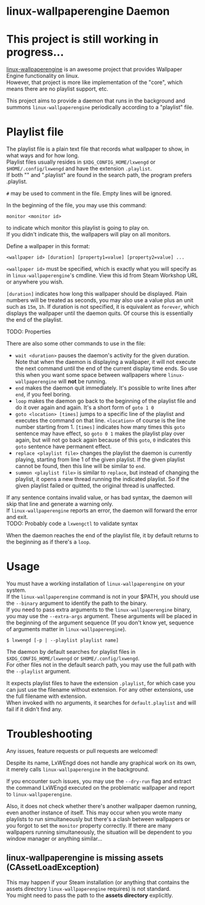 # linux-wallpaperengine Daemon
# This project is still working in progress...
[linux-wallpaperengine](https://github.com/Almamu/linux-wallpaperengine) is an awesome project that provides Wallpaper Engine functionality on linux.   
However, that project is more like implementation of the "core", which means there are no playlist support, etc.   

This project aims to provide a daemon that runs in the background and summons `linux-wallpaperengine` periodically according to a "playlist" file.   

# Playlist file
The playlist file is a plain text file that records what wallpaper to show, in what ways and for how long.   
Playlist files usually resides in `$XDG_CONFIG_HOME/lxwengd` or `$HOME/.config/lxwengd` and have the extension `.playlist`.   
If both "<filename>" and "<filename>.playlist" are found in the search path, the program prefers <filename>.playlist.   

`#` may be used to comment in the file. Empty lines will be ignored.   

In the beginning of the file, you may use this command:   
```
monitor <monitor id>
```
to indicate which monitor this playlist is going to play on.   
If you didn't indicate this, the wallpapers will play on all monitors.   

Define a wallpaper in this format:   
```
<wallpaper id> [duration] [property1=value] [property2=value] ...
```
`<wallpaper id>` must be specified, which is exactly what you will specify as in `linux-wallpaperengine`'s cmdline. View this id from Steam Workshop URL or anywhere you wish.   

`[duration]` indicates how long this wallpaper should be displayed. Plain numbers will be treated as seconds, you may also use a value plus an unit such as `15m`, `1h`. If duration is not specified, it is equivalent as `forever`, which displays the wallpaper until the daemon quits. Of course this is essentially the end of the playlist.   

TODO: Properties

There are also some other commands to use in the file:
- `wait <duration>` pauses the daemon's activity for the given duration. Note that when the daemon is displaying a wallpaper, it will not execute the next command until the end of the current display time ends. So use this when you want some space between wallpapers where `linux-wallpaperengine` will **not** be running.   
- `end` makes the daemon quit immediately. It's possible to write lines after `end`, if you feel boring.   
- `loop` makes the daemon go back to the beginning of the playlist file and do it over again and again. It's a short form of `goto 1 0`
- `goto <location> [times]` jumps to a specific line of the playlist and executes the command on that line. `<location>` of course is the line number starting from 1. `[times]` indicates how many times this `goto` sentence may have effect, so `goto 0 1` makes the playlist play over again, but will not go back again because of this `goto`, `0` indicates this `goto` sentence have permanent effect.   
- `replace <playlist file>` changes the playlist the daemon is currently playing, starting from line 1 of the given playlist. If the given playlist cannot be found, then this line will be similar to `end`.   
- `summon <playlist file>` is similar to `replace`, but instead of changing the playlist, it opens a new thread running the indicated playlist. So if the given playlist failed or quitted, the original thread is unaffected.   

If any sentence contains invalid value, or has bad syntax, the daemon will skip that line and generate a warning only.   
If `linux-wallpaperengine` reports an error, the daemon will forward the error and exit.   
TODO: Probably code a `lxwengctl` to validate syntax

When the daemon reaches the end of the playlist file, it by default returns to the beginning as if there's a `loop`.   

# Usage
You must have a working installation of `linux-wallpaperengine` on your system.   
If the `linux-wallpaperengine` command is not in your $PATH, you should use the `--binary` argument to identify the path to the binary.   
If you need to pass extra arguments to the `linux-wallpaperengine` binary, you may use the `--extra-args` argument. These arguments will be placed in the beginning of the argument sequence (If you don't know yet, sequence of arguments matter in `linux-wallpaperengine`).

```
$ lxwengd [-p | --playlist playlist name]
```

The daemon by default searches for playlist files in `$XDG_CONFIG_HOME/lxwengd` or `$HOME/.config/lxwengd`.   
For other files not in the default search path, you may use the full path with the `--playlist` argument.   

It expects playlist files to have the extension `.playlist`, for which case you can just use the filename without extension. For any other extensions, use the full filename with extension.   
When invoked with no arguments, it searches for `default.playlist` and will fail if it didn't find any.   

# Troubleshooting
Any issues, feature requests or pull requests are welcomed!   

Despite its name, LxWEngd does not handle any graphical work on its own, it merely calls `linux-wallpaperengine` in the background.   

If you encounter such issues, you may use the `--dry-run` flag and extract the command LxWEngd executed on the problematic wallpaper and report to `linux-wallpaperengine`.   

Also, it does not check whether there's another wallpaper daemon running, even another instance of itself. This may occur when you wrote many playlists to run simultaneously but there's a clash between wallpapers or you forgot to set the `monitor` property correctly. If there are many wallpapers running simultaneously, the situation will be dependent to you window manager or anything similar...

## linux-wallpaperengine is missing assets (CAssetLoadException)
This may happen if your Steam installation (or anything that contains the assets directory `linux-wallpaperengine` requires) is not standard.   
You might need to pass the path to the **assets directory** explicitly.   
